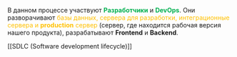 В данном процессе участвуют <font color="#00b050">**Разработчики**</font> и <font color="#ffc000"><font color="#00b050">**DevOps**</font></font>. Они разворачивают <font color="#ffc000">базы данных, сервера для разработки, интеграционные сервера и **production** сервер</font> (сервер, где находится рабочая версия нашего продукта), разрабатывают **Frontend** и **Backend**.

[[SDLC (Software development lifecycle)]]